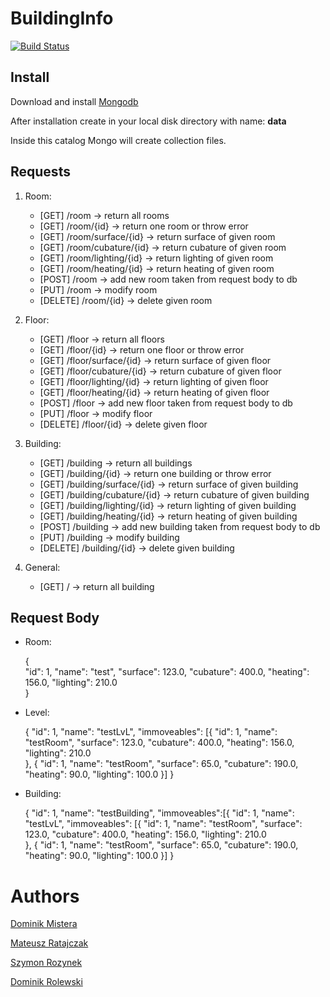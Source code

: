 # BuildingInfo
[![Build Status](https://travis-ci.org/drolewski/BuildingInfo.svg?branch=master)](https://travis-ci.org/drolewski/BuildingInfo)

## Install
Download and install [Mongodb](https://www.mongodb.com/download-center/community)

After installation create in your local disk directory with name: **data**

Inside this catalog Mongo will create collection files.

## Requests

1. Room: 
    * [GET] /room -> return all rooms
    * [GET] /room/{id} -> return one room or throw error
    * [GET] /room/surface/{id} -> return surface of given room
    * [GET] /room/cubature/{id} -> return cubature of given room
    * [GET] /room/lighting/{id} -> return lighting of given room
    * [GET] /room/heating/{id} -> return heating of given room
    * [POST] /room -> add new room taken from request body to db
    * [PUT] /room -> modify room
    * [DELETE] /room/{id} -> delete given room
    
2. Floor:
    * [GET] /floor -> return all floors
    * [GET] /floor/{id} -> return one floor or throw error
    * [GET] /floor/surface/{id} -> return surface of given floor
    * [GET] /floor/cubature/{id} -> return cubature of given floor
    * [GET] /floor/lighting/{id} -> return lighting of given floor
    * [GET] /floor/heating/{id} -> return heating of given floor
    * [POST] /floor -> add new floor taken from request body to db
    * [PUT] /floor -> modify floor
    * [DELETE] /floor/{id} -> delete given floor

3. Building:
    * [GET] /building -> return all buildings
    * [GET] /building/{id} -> return one building or throw error
    * [GET] /building/surface/{id} -> return surface of given building
    * [GET] /building/cubature/{id} -> return cubature of given building
    * [GET] /building/lighting/{id} -> return lighting of given building
    * [GET] /building/heating/{id} -> return heating of given building
    * [POST] /building -> add new building taken from request body to db
    * [PUT] /building -> modify building
    * [DELETE] /building/{id} -> delete given building
    
4. General:
    * [GET] / -> return all building
    
## Request Body
* Room:


    {    
        "id": 1,
        "name": "test",
        "surface": 123.0,
        "cubature": 400.0,
        "heating": 156.0,
        "lighting": 210.0    
    }
    
* Level:
    
    
    {
        "id": 1,
        "name": "testLvL",
        "immoveables": [{
            "id": 1,
            "name": "testRoom",
            "surface": 123.0,
            "cubature": 400.0,
            "heating": 156.0,
            "lighting": 210.0   
        },
        {
            "id": 1,
            "name": "testRoom",
            "surface": 65.0,
            "cubature": 190.0,
            "heating": 90.0,
            "lighting": 100.0 
        }]
    }
    
* Building:


    {
            "id": 1,
            "name": "testBuilding",
            "immoveables":[{
                "id": 1,
                "name": "testLvL",
                "immoveables": [{
                    "id": 1,
                    "name": "testRoom",
                    "surface": 123.0,
                    "cubature": 400.0,
                    "heating": 156.0,
                    "lighting": 210.0   
                },
                {
                    "id": 1,
                    "name": "testRoom",
                    "surface": 65.0,
                    "cubature": 190.0,
                    "heating": 90.0,
                    "lighting": 100.0 
                }]
        }
    
    

# Authors
[Dominik Mistera](https://github.com/DMistera)

[Mateusz Ratajczak](https://github.com/mateuszratajczak)

[Szymon Rozynek](https://github.com/SzymonRozynek)

[Dominik Rolewski](https://github.com/drolewski)
